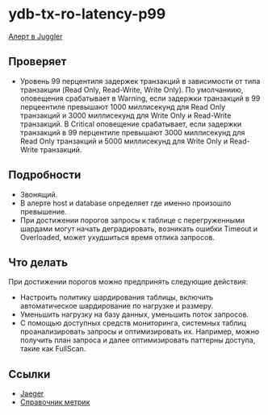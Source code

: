 # ydb-tx-ro-latency-p99
[Алерт в Juggler](https://juggler.yandex-team.ru/aggregate_checks/?project=&query=service%3Dydb-tx-ro-latency-p99)

## Проверяет
- Уровень 99 перцентиля задержек транзакций в зависимости от типа транзакции (Read Only, Read-Write, Write Only). По умолчаниию, оповещения срабатывает в Warning, если задержки транзакций в 99 перцеентиле превышают 1000 миллисекунд для Read Only транзакций и 3000 миллисекунд для Write Only и Read-Write транзакций. В Critical оповещение срабатывает, если задержки транзакций в 99 перцентиле превышают 3000 миллисекунд для Read Only транзакций и 5000 миллисекунд для Write Only и Read-Write транзакций.

## Подробности
- Звонящий.
- В алерте host и database определяет где именно произошло превышение.
- При достижении порогов запросы к таблице с перегруженными шардами могут начать деградировать, возникать ошибки Timeout и Overloaded, может ухудшиться время отлика запросов.

## Что делать
При достижении порогов можно предпринять следующие действия:
- Настроить политику шардирования таблицы, включить автоматическое шардирование по нагрузке и размеру.
- Уменьшить нагрузку на базу данных, уменьшить поток запросов.
- С помощью доступных средств мониторинга, системных таблиц проанализировать запросы и оптимизировать иx. Например, можно получить план запроса и далее оптимизировать паттерны доступа, такие как FullScan.

## Ссылки
- [Jaeger](https://jaeger.private-api.ycp.cloud.yandex.net)
- [Справочник метрик](https://ydb.yandex-team.ru/docs/troubleshooting/monitoring)
